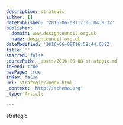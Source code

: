 ```yaml
---
description: strategic
author: []
datePublished: '2016-06-08T17:05:04.931Z'
publisher:
  domain: www.designcouncil.org.uk
  name: designcouncil.org.uk
dateModified: '2016-06-08T16:58:44.038Z'
title: ''
starred: false
sourcePath: _posts/2016-06-08-strategic.md
inFeed: true
hasPage: true
inNav: false
url: strategic/index.html
_context: 'http://schema.org'
_type: Article

---
```

strategic